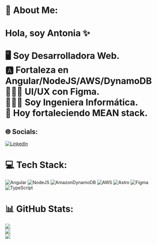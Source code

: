 # 💫 About Me:
# Hola, soy Antonia ✨<br><br>🖥️ Soy Desarrolladora Web.<br>🅰️ Fortaleza en Angular/NodeJS/AWS/DynamoDB<br>🧑🏼‍🎨 UI/UX con Figma.<br>👩🏻‍💻 Soy Ingeniera Informática.<br>🚀 Hoy fortaleciendo MEAN stack.


## 🌐 Socials:
[![LinkedIn](https://img.shields.io/badge/LinkedIn-%230077B5.svg?logo=linkedin&logoColor=white)](https://linkedin.com/in/https://www.linkedin.com/in/antonia-valdivieso-r/) 

# 💻 Tech Stack:
![Angular](https://img.shields.io/badge/angular-%23DD0031.svg?style=for-the-badge&logo=angular&logoColor=white) ![NodeJS](https://img.shields.io/badge/node.js-6DA55F?style=for-the-badge&logo=node.js&logoColor=white) ![AmazonDynamoDB](https://img.shields.io/badge/Amazon%20DynamoDB-4053D6?style=for-the-badge&logo=Amazon%20DynamoDB&logoColor=white) ![AWS](https://img.shields.io/badge/AWS-%23FF9900.svg?style=for-the-badge&logo=amazon-aws&logoColor=white) ![Astro](https://img.shields.io/badge/astro-%232C2052.svg?style=for-the-badge&logo=astro&logoColor=white) ![Figma](https://img.shields.io/badge/figma-%23F24E1E.svg?style=for-the-badge&logo=figma&logoColor=white) ![TypeScript](https://img.shields.io/badge/typescript-%23007ACC.svg?style=for-the-badge&logo=typescript&logoColor=white) 
# 📊 GitHub Stats:
![](https://github-readme-stats.vercel.app/api?username=vxldivieso&theme=monokai&hide_border=true&include_all_commits=true&count_private=false)<br/>
![](https://nirzak-streak-stats.vercel.app/?user=vxldivieso&theme=monokai&hide_border=true)<br/>
![](https://github-readme-stats.vercel.app/api/top-langs/?username=vxldivieso&theme=monokai&hide_border=true&include_all_commits=true&count_private=false&layout=compact)

<!-- Proudly created with GPRM ( https://gprm.itsvg.in ) -->
